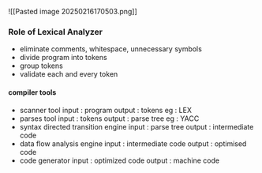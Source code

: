 ![[Pasted image 20250216170503.png]]


### Role of Lexical Analyzer
- eliminate comments, whitespace, unnecessary symbols
- divide program into tokens
- group tokens
- validate each and every token

#### compiler tools
- scanner tool
	input : program
	output : tokens
	eg : LEX
- parses tool 
	input : tokens
	output : parse tree
	eg : YACC
- syntax directed transition engine
	input : parse tree
	output : intermediate code  
 - data flow analysis engine
	input : intermediate code
	output : optimised code
- code generator
	input : optimized code
	output : machine code